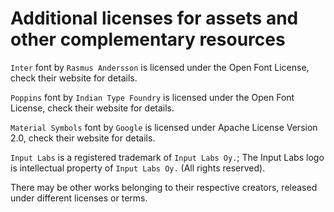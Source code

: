 # Additional licenses for assets and other complementary resources

`Inter` font by `Rasmus Andersson` is licensed under the Open Font License, check their website for details.

`Poppins` font by `Indian Type Foundry` is licensed under the Open Font License, check their website for details.

`Material Symbols` font by `Google` is licensed under Apache License Version 2.0, check their website for details.

`Input Labs` is a registered trademark of `Input Labs Oy.`; The Input Labs logo is intellectual property of `Input Labs Oy.` (All rights reserved).

There may be other works belonging to their respective creators, released under different licenses or terms.
